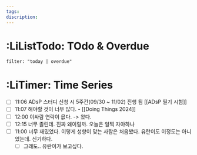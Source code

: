 ```yaml
---
tags: 
discription:
---
```


# :LiListTodo: TOdo & Overdue
```todoist
filter: "today | overdue"
```
# :LiTimer: Time Series
- [ ] 11:06 ADsP 스터디 신청 시 5주간(09/30 ~ 11/02) 진행 됨 [[ADsP 필기 시험]]
- [ ] 11:07 해야할 것이 너무 많다. - [[Doing Things 2024]]
- [ ] 12:00 이싸람 연락이 읎다. -> 왔다.
- [ ] 12:15 너무 졸린데. 진짜 왜이럴까. 오늘은 일찍 자야하나
- [ ] 11:00 너무 재밌었다. 이렇게 성향이 맞는 사람은 처음봤다. 유란이도 이정도는 아니었는데. 신기하다.
	- [ ] 그래도.. 유란이가 보고싶다.